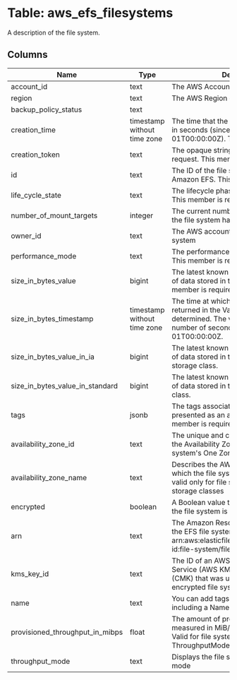 
# Table: aws_efs_filesystems
A description of the file system.
## Columns
| Name        | Type           | Description  |
| ------------- | ------------- | -----  |
|account_id|text|The AWS Account ID of the resource.|
|region|text|The AWS Region of the resource.|
|backup_policy_status|text||
|creation_time|timestamp without time zone|The time that the file system was created, in seconds (since 1970-01-01T00:00:00Z).  This member is required.|
|creation_token|text|The opaque string specified in the request.  This member is required.|
|id|text|The ID of the file system, assigned by Amazon EFS.  This member is required.|
|life_cycle_state|text|The lifecycle phase of the file system.  This member is required.|
|number_of_mount_targets|integer|The current number of mount targets that the file system has|
|owner_id|text|The AWS account that created the file system|
|performance_mode|text|The performance mode of the file system.  This member is required.|
|size_in_bytes_value|bigint|The latest known metered size (in bytes) of data stored in the file system.  This member is required.|
|size_in_bytes_timestamp|timestamp without time zone|The time at which the size of data, returned in the Value field, was determined. The value is the integer number of seconds since 1970-01-01T00:00:00Z.|
|size_in_bytes_value_in_ia|bigint|The latest known metered size (in bytes) of data stored in the Infrequent Access storage class.|
|size_in_bytes_value_in_standard|bigint|The latest known metered size (in bytes) of data stored in the Standard storage class.|
|tags|jsonb|The tags associated with the file system, presented as an array of Tag objects.  This member is required.|
|availability_zone_id|text|The unique and consistent identifier of the Availability Zone in which the file system's One Zone storage classes exist|
|availability_zone_name|text|Describes the AWS Availability Zone in which the file system is located, and is valid only for file systems using One Zone storage classes|
|encrypted|boolean|A Boolean value that, if true, indicates that the file system is encrypted.|
|arn|text|The Amazon Resource Name (ARN) for the EFS file system, in the format arn:aws:elasticfilesystem:region:account-id:file-system/file-system-id|
|kms_key_id|text|The ID of an AWS Key Management Service (AWS KMS) customer master key (CMK) that was used to protect the encrypted file system.|
|name|text|You can add tags to a file system, including a Name tag|
|provisioned_throughput_in_mibps|float|The amount of provisioned throughput, measured in MiB/s, for the file system. Valid for file systems using ThroughputMode set to provisioned.|
|throughput_mode|text|Displays the file system's throughput mode|
